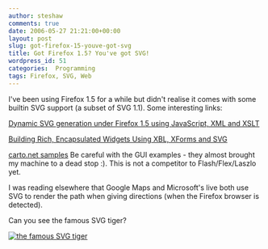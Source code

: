 ```yaml
---
author: steshaw
comments: true
date: 2006-05-27 21:21:00+00:00
layout: post
slug: got-firefox-15-youve-got-svg
title: Got Firefox 1.5? You've got SVG!
wordpress_id: 51
categories:  Programming
tags: Firefox, SVG, Web
---
```


I've been using Firefox 1.5 for a while but didn't realise it comes with some builtin SVG support (a subset of SVG 1.1). Some interesting links:

[Dynamic SVG generation under Firefox 1.5 using JavaScript, XML and XSLT](http://xtech06.usefulinc.com/schedule/paper/25)

[Building Rich, Encapsulated Widgets Using XBL, XForms and SVG](http://xtech06.usefulinc.com/schedule/paper/137)

[carto.net samples](http://www.carto.net/papers/svg/samples/) Be careful with the GUI examples - they almost brought my machine to a dead stop :). This is not a competitor to Flash/Flex/Laszlo yet.

I was reading elsewhere that Google Maps and Microsoft's live both use SVG to render the path when giving directions (when the Firefox browser is detected).

Can you see the famous SVG tiger?


[![the famous SVG tiger](http://upload.wikimedia.org/wikipedia/commons/f/fd/Ghostscript_Tiger.svg)](http://upload.wikimedia.org/wikipedia/commons/f/fd/Ghostscript_Tiger.svg)
